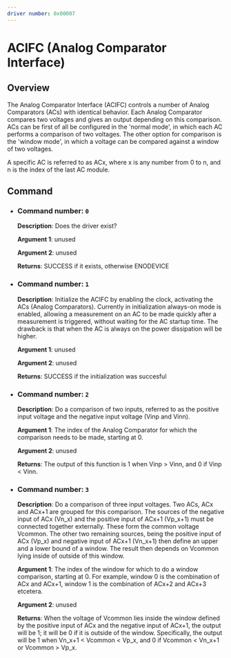 ```yaml
---
driver number: 0x00007
---
```


# ACIFC (Analog Comparator Interface)

## Overview

The Analog Comparator Interface (ACIFC) controls a number of Analog Comparators (ACs) with identical behavior. Each Analog Comparator compares two voltages and gives an output depending on this comparison. ACs can be first of all be configured in the 'normal mode', in which each AC performs a comparison of two voltages. The other option for comparison is the 'window mode', in which a voltage can be compared against a window of two voltages.

A specific AC is referred to as ACx, where x is any number from 0 to n, and n is the index of the last AC module. 

## Command

  * ### Command number: `0`

    **Description**: Does the driver exist?

    **Argument 1**: unused

    **Argument 2**: unused

    **Returns**: SUCCESS if it exists, otherwise ENODEVICE

  * ### Command number: `1`

    **Description**: Initialize the ACIFC by enabling the clock, activating the ACs (Analog Comparators). Currently in initialization always-on mode is enabled, allowing a measurement on an AC to be made quickly after a measurement is triggered, without waiting for the AC startup time. The drawback is that when the AC is always on the power dissipation will be higher.

    **Argument 1**: unused

    **Argument 2**: unused

    **Returns**: SUCCESS if the initialization was succesful
	

  * ### Command number: `2`

    **Description**: Do a comparison of two inputs, referred to as the positive input voltage and the negative input voltage (Vinp and Vinn). 

    **Argument 1**: The index of the Analog Comparator for which the comparison needs to be made, starting at 0.

    **Argument 2**: unused

    **Returns**: The output of this function is 1 when Vinp > Vinn, and 0 if Vinp < Vinn.

  * ### Command number: `3`

    **Description**: Do a comparison of three input voltages. Two ACs, ACx and ACx+1 are grouped for this comparison. The sources of the negative input of ACx (Vn_x) and the positive input of ACx+1 (Vp_x+1) must be connected together externally. These form the common voltage Vcommon. The other two remaining sources, being the positive input of ACx (Vp_x) and negative input of ACx+1 (Vn_x+1) then define an upper and a lower bound of a window. The result then depends on Vcommon lying inside of outside of this window. 

    **Argument 1**: The index of the window for which to do a window comparison, starting at 0. For example, window 0 is the combination of ACx and ACx+1, window 1 is the combination of ACx+2 and ACx+3 etcetera.

    **Argument 2**: unused

    **Returns**: When the voltage of Vcommon lies inside the window defined by the positive input of ACx and the negative input of ACx+1, the output will be 1; it will be 0 if it is outside of the window. Specifically, the output will be 1 when Vn_x+1 < Vcommon < Vp_x, and 0 if Vcommon < Vn_x+1 or Vcommon > Vp_x.